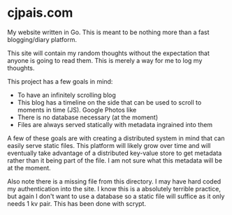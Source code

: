 # cjpais.com
My website written in Go. This is meant to be nothing more than a fast blogging/diary platform.

This site will contain my random thoughts without the expectation that anyone is going to read them.
This is merely a way for me to log my thoughts.

This project has a few goals in mind:
* To have an infinitely scrolling blog
* This blog has a timeline on the side that can be used to scroll to moments in time (JS). Google Photos like
* There is no database necessary (at the moment)
* Files are always served statically with metadata ingrained into them

A few of these goals are with creating a distributed system in mind that can easily serve static files.
This platform will likely grow over time and will eventually take advantage of a distributed key-value store
to get metadata rather than it being part of the file. I am not sure what this metadata will be at the moment.

Also note there is a missing file from this directory. I may have hard coded my authentication into the site. 
I know this is a absolutely terrible practice, but again I don't want to use a database so a static file 
will suffice as it only needs 1 kv pair. This has been done with scrypt.
